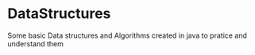 # DataStructures
Some basic Data structures and Algorithms created in java to pratice and understand them
